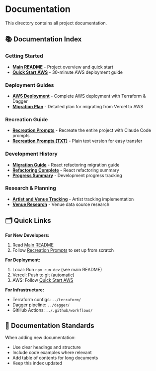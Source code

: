 # Documentation

This directory contains all project documentation.

## 📚 Documentation Index

### Getting Started
- **[Main README](../README.md)** - Project overview and quick start
- **[Quick Start AWS](QUICK-START-AWS.md)** - 30-minute AWS deployment guide

### Deployment Guides
- **[AWS Deployment](AWS-DEPLOYMENT.md)** - Complete AWS deployment with Terraform & Dagger
- **[Migration Plan](MIGRATION-PLAN.md)** - Detailed plan for migrating from Vercel to AWS

### Recreation Guide
- **[Recreation Prompts](RECREATION-PROMPTS.md)** - Recreate the entire project with Claude Code prompts
- **[Recreation Prompts (TXT)](RECREATION-PROMPTS.txt)** - Plain text version for easy transfer

### Development History
- **[Migration Guide](MIGRATION_GUIDE.md)** - React refactoring migration guide
- **[Refactoring Complete](REFACTORING_COMPLETE.md)** - React refactoring summary
- **[Progress Summary](PROGRESS_SUMMARY.md)** - Development progress tracking

### Research & Planning
- **[Artist and Venue Tracking](ARTIST_AND_VENUE_TRACKING.md)** - Artist tracking implementation
- **[Venue Research](VENUE_RESEARCH.md)** - Venue data source research

## 🗂️ Quick Links

**For New Developers:**
1. Read [Main README](../README.md)
2. Follow [Recreation Prompts](RECREATION-PROMPTS.md) to set up from scratch

**For Deployment:**
1. Local: Run `npm run dev` (see main README)
2. Vercel: Push to git (automatic)
3. AWS: Follow [Quick Start AWS](QUICK-START-AWS.md)

**For Infrastructure:**
- Terraform configs: `../terraform/`
- Dagger pipeline: `../dagger/`
- GitHub Actions: `../.github/workflows/`

## 📖 Documentation Standards

When adding new documentation:
- Use clear headings and structure
- Include code examples where relevant
- Add table of contents for long documents
- Keep this index updated
